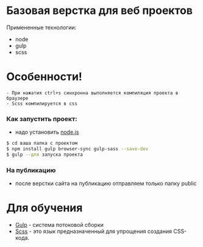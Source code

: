 # Базовая верстка для веб проектов

Примененные технологии:
  - node
  - gulp
  - scss

# Особенности!
    - При нажатия ctrl+s синхронна выполняется компиляция проекта в браузере
    - Scss компилируется в css

### Как запустить проект:
- надо установить [node.js](https://nodejs.org/en/)
```sh
$ cd ваша папка с проектом
$ npm install gulp browser-sync gulp-sass --save-dev
$ gulp --для запуска проекта
```

### На публикацию
- после верстки сайта на публикацию отправляем только папку public

# Для обучения
* [Gulp](https://gulpjs.com/) - система потоковой сборки
* [Scss](https://sass-scss.ru/guide/) - это язык предназначенный для упрощения создания CSS-кода.
